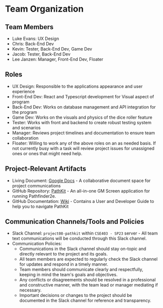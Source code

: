 # Team Organization

## Team Members

- Luke Evans: UX Design
- Chris: Back-End Dev
- Kevin: Tester, Back-End Dev, Game Dev
- Jacob: Tester, Back-End Dev
- Lee Janzen: Manager, Front-End Dev, Floater

## Roles
- UX Design: Responsible to the applications appearance and user experience
- Front-End Dev: React and Typescript development for Visual aspect of program
- Back-End Dev: Works on database management and API integration for the program
- Game Dev: Works on the visuals and physics of the dice roller feature
- Tester: Works with front and backend to create robust testing system and scenarios
- Manager: Reviews project timelines and documentation to ensure team collaboration
- Floater: Willing to work any of the above roles on an as needed basis. If not currently busy with a task will review project issues for unassigned ones or ones that might need help.


## Project-Relevant Artifacts

- Living Document: [Google Docs](https://docs.google.com/document/d/1WK1cAGtM_IcsL0fqFX05EE8GP4QyOnaMVphTQxTgCx4/edit?usp=sharing) - A collaborative document space for project communications
- GitHub Repository: [PathKit](https://github.com/LeeJMorel/PathKit) - An all-in-one GM Screen application for running Pathfinder2e.
- GitHub Documentation: [Wiki](https://github.com/LeeJMorel/PathKit/wiki) - Contains a User and Developer Guide to help you to navigate PathKit

## Communication Channels/Tools and Policies

- Slack Channel: `project08-pathkit` within `CSE403 - SP23` server - All team text communications will be conducted through this Slack channel.
- Communication Policies:
  - Communications in the Slack channel should stay on-topic and directly relevant to the project and its goals.
  - All team members are expected to regularly check the Slack channel for updates and respond in a timely manner.
  - Team members should communicate clearly and respectfully, keeping in mind the team's goals and objectives.
  - Any conflicts or disagreements should be resolved in a professional and constructive manner, with the team lead or manager mediating if necessary.
  - Important decisions or changes to the project should be documented in the Slack channel for reference and transparency.
